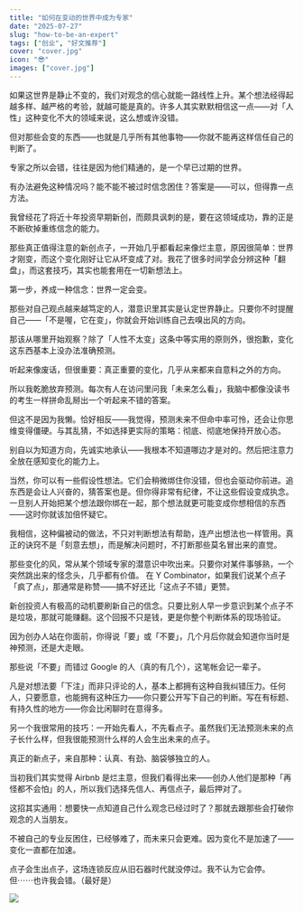 ```yaml
---
title: "如何在变动的世界中成为专家"
date: "2025-07-27"
slug: "how-to-be-an-expert"
tags: ["创业", "好文推荐"]
cover: "cover.jpg"
icon: "😎"
images: ["cover.jpg"]
---
```

如果这世界是静止不变的，我们对观念的信心就能一路线性上升。某个想法经得起越多样、越严格的考验，就越可能是真的。许多人其实默默相信这一点——对「人性」这种变化不大的领域来说，这么想或许没错。



但对那些会变的东西——也就是几乎所有其他事物——你就不能再这样信任自己的判断了。



专家之所以会错，往往是因为他们精通的，是一个早已过期的世界。



有办法避免这种情况吗？能不能不被过时信念困住？答案是——可以，但得靠一点方法。



我曾经花了将近十年投资早期新创，而颇具讽刺的是，要在这领域成功，靠的正是不断砍掉重练信念的能力。



那些真正值得注意的新创点子，一开始几乎都看起来像烂主意，原因很简单：世界才刚变，而这个变化刚好让它从坏变成了对。我花了很多时间学会分辨这种「翻盘」，而这套技巧，其实也能套用在一切新想法上。



第一步，养成一种信念：世界一定会变。



那些对自己观点越来越笃定的人，潜意识里其实是认定世界静止。只要你不时提醒自己——「不是喔，它在变」，你就会开始训练自己去嗅出风的方向。



那该从哪里开始观察？除了「人性不太变」这条中等实用的原则外，很抱歉，变化这东西基本上没办法准确预测。



听起来像废话，但很重要：真正重要的变化，几乎从来都来自意料之外的方向。



所以我乾脆放弃预测。每次有人在访问里问我「未来怎么看」，我脑中都像没读书的考生一样拼命乱掰出一个听起来不错的答案。



但这不是因为我懒。恰好相反——我觉得，预测未来不但命中率可怜，还会让你思维变得僵硬。与其乱猜，不如选择更实际的策略：彻底、彻底地保持开放心态。



别自以为知道方向，先诚实地承认——我根本不知道哪边才是对的。然后把注意力全放在感知变化的能力上。



当然，你可以有一些假设性想法。它们会稍微绑住你没错，但也会驱动你前进。追东西是会让人兴奋的，猜答案也是。但你得非常有纪律，不让这些假设变成执念。
一旦别人开始把某个想法跟你绑在一起，那个想法就更可能变成你想相信的东西——这时你就该加倍怀疑它。



我相信，这种偏被动的做法，不只对判断想法有帮助，连产出想法也一样管用。真正的诀窍不是「刻意去想」，而是解决问题时，不打断那些莫名冒出来的直觉。



那些变化的风，常从某个领域专家的潜意识中吹出来。只要你对某件事够熟，一个突然跳出来的怪念头，几乎都有价值。
在 Y Combinator，如果我们说某个点子「疯了点」，那通常是称赞——搞不好还比「这点子不错」更赞。



新创投资人有极高的动机要刷新自己的信念。只要比别人早一步意识到某个点子不是垃圾，那就可能赚翻。这个回报不只是钱，更是你整个判断体系的现场验证。



因为创办人站在你面前，你得说「要」或「不要」，几个月后你就会知道你当时是神预测，还是大走眼。



那些说「不要」而错过 Google 的人（真的有几个），这笔帐会记一辈子。



凡是对想法要「下注」而非只评论的人，基本上都拥有这种自我纠错压力。任何人，只要愿意，也能拥有这种压力——你只要公开写下自己的判断。写在有标题、有持久性的地方——你会比闲聊时在意得多。



另一个我很常用的技巧：一开始先看人，不先看点子。虽然我们无法预测未来的点子长什么样，但我很能预测什么样的人会生出未来的点子。



真正的新点子，来自那种：认真、有劲、脑袋够独立的人。



当初我们其实觉得 Airbnb 是烂主意，但我们看得出来——创办人他们是那种「再怪都不会怕」的人，所以我们选择先信人、再信点子，最后押对了。



这招其实通用：想要快一点知道自己什么观念已经过时了？那就去跟那些会打破你观念的人当朋友。



不被自己的专业反困住，已经够难了，而未来只会更难。因为变化不是加速了——变化一直都在加速。



点子会生出点子，这场连锁反应从旧石器时代就没停过。我不认为它会停。
但⋯⋯也许我会错。（最好是）




![](https://prod-files-secure.s3.us-west-2.amazonaws.com/112d0858-5090-4d34-a606-b75eb8d65fd2/46476355-9cf3-4e99-9b7a-3531bc426380/1000202064.png?X-Amz-Algorithm=AWS4-HMAC-SHA256&X-Amz-Content-Sha256=UNSIGNED-PAYLOAD&X-Amz-Credential=ASIAZI2LB466T4AL6IMZ%2F20250908%2Fus-west-2%2Fs3%2Faws4_request&X-Amz-Date=20250908T104901Z&X-Amz-Expires=3600&X-Amz-Security-Token=IQoJb3JpZ2luX2VjEFMaCXVzLXdlc3QtMiJHMEUCIQDac6vSLgeYffJwT2NGLboAPlHtNdLOstQWqL%2FwWoRgpAIgGQSttj52pszpi0BBScZYfao49zKgmsYnTcLDLZKz9%2FIqiAQIvP%2F%2F%2F%2F%2F%2F%2F%2F%2F%2FARAAGgw2Mzc0MjMxODM4MDUiDEtdyhRNJqzallitvyrcAzXkv9MUtI3dk2ATsIWmQOS%2BSkL28GlOlEIoIHGFPl3JOI0%2FUaWUXuuulYcZgdwVgzabkAjAnXW6nuw%2FyCqcNm2E%2FJ5D%2F4QkvXBPVn%2F4BAi6iEZwRSKxN78OqOo0PcL%2BwifU0CTwtfizRoaVTaKPXytfACv3s1XmJS43qunwjkitNRX1PCtRL4jNEk5qi%2FuAbzz2NaQ4R%2BpGxixVf%2BllwFKRNZ47MUoOfaS%2B7Hrh3i4XBEe9EGFCUwdzu8WCBtdFFQwGBBX88NiKW0QK0zUDvCj9rxe4SmhTMoM5hQCBjZ64ookxMcUeveyYmGxX%2F4wFWJ3ngmNjCZaXKQdRNyZ4oCMnsjdixbIwmZOwfaa%2BIqJw1aj8%2FLg7%2Bxki9MzIKfKXwZ8fwlrB3bFLSVqhxCas0TeCKEbjmmRsti96rbN50h5o5rH%2BotElDUwGYThQf2NQhsXZGic1pD046fcKJR3HBNlEMbPs2k3lAH4Grgt5BpVlDjLFFZRNZWmriEv4ygyKpIoF2wmz3%2Ft%2BaIhYIjejWHRlCB4uI0%2BMSc3gYrApasIOMEjLmt78fRMtWYx2eptAJc%2BNJ8qC4SMRaKiUYFHqvft78cVzt7h6EY9UNbYj09aoHb%2FsSIEpAtQ%2FyTJcMMjn%2BsUGOqUBzQ789jA%2Bfw8tv%2BO8H0Pcke%2B8ezOU1uu%2BDWAUgpSTKRMR9Rxh7lSieR%2BtT%2BCdFVhgfIHMhr5TdxDOoxr73TjDai24nY20thZoxQh77aIziZrrBx1CjC9kncpSFo2YZhgG4JuDAUrMyW53UzxEv5Tju1oqgASFowGACHRaWn6XB6HNbFqZR8vYH8YN0WsOWvivjmnvlEBPoKZf8ujhicfCCiJKTdeR&X-Amz-Signature=691bf457f6d3bac51abf1dcbcdfaa407fffe66dcbfa5ed24284f852ea6797a60&X-Amz-SignedHeaders=host&x-amz-checksum-mode=ENABLED&x-id=GetObject)

